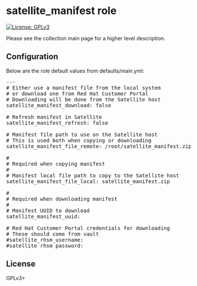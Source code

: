 # satellite_manifest role

[![License: GPLv3](https://img.shields.io/badge/license-GPLv3-brightgreen.svg)](https://www.gnu.org/licenses/gpl-3.0)

Please see the collection main page for a higher level description.

## Configuration

Below are the role default values from defaults/main.yml:

<pre>
---
# Either use a manifest file from the local system
# or download one from Red Hat Customer Portal
# Downloading will be done from the Satellite host
satellite_manifest_download: false

# Refresh manifest in Satellite
satellite_manifest_refresh: false

# Manifest file path to use on the Satellite host
# This is used both when copying or downloading
satellite_manifest_file_remote: /root/satellite_manifest.zip

#
# Required when copying manifest
#
# Manifest local file path to copy to the Satellite host
satellite_manifest_file_local: satellite_manifest.zip

#
# Required when downloading manifest
#
# Manifest UUID to download
satellite_manifest_uuid:

# Red Hat Customer Portal credentials for downloading
# These should come from vault
#satellite_rhsm_username:
#satellite_rhsm_password:
</pre>

## License

GPLv3+
